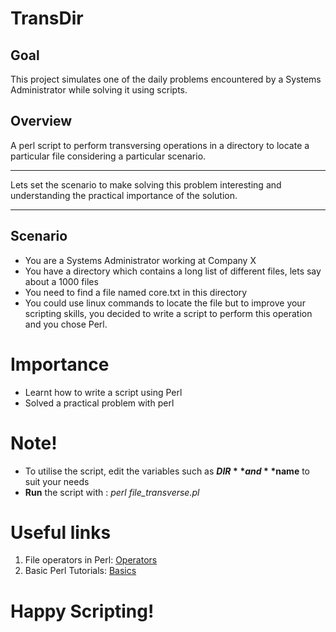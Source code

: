 # TransDir
## Goal
This project simulates one of the daily problems encountered by a Systems Administrator while solving it using scripts.

## Overview
A perl script to perform transversing operations in a directory to locate a particular file considering a particular scenario.

---

Lets set the scenario to make solving this problem interesting and understanding the practical importance of the solution.

---

## Scenario
* You are a Systems Administrator working at Company X
* You have a directory which contains a long list of different files, lets say about a 1000 files
* You need to find a file named core.txt in this directory
* You could use linux commands to locate the file but to improve your scripting skills, you decided to write a script to perform this operation and you chose Perl.

# Importance
* Learnt how to write a script using Perl
* Solved a practical problem with perl

# Note!
* To utilise the script, edit the variables such as **$DIR** and **$name** to suit your needs
* **Run** the script with : *perl file_transverse.pl*

# Useful links
1. File operators in Perl: [Operators](https://www.perltutorial.org/perl-file-test-operators/l)
2. Basic Perl Tutorials: [Basics](https://www.perltutorial.org/perl-file-test-operators/l)

# Happy Scripting!
